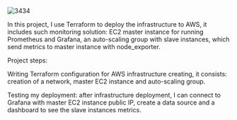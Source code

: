 ![3434](https://user-images.githubusercontent.com/107031880/230799589-9cba9987-be2e-463f-8393-5e186301c8a2.png)

In this project, I use Terraform to deploy the infrastructure to AWS, it includes such monitoring solution: EC2 master instance for running Prometheus and Grafana, 
an auto-scaling group with slave instances, which send metrics to master instance with node_exporter.

Project steps:

Writing Terraform configuration for AWS infrastructure creating, it consists: creation of a network, master EC2 instance and auto-scaling group.

Testing my deployment: after infrastructure deployment, I can connect to Grafana with master EC2 instance public IP, create a data source and a dashboard to see the slave instances metrics.
